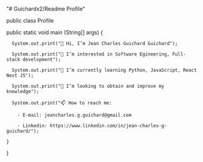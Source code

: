 "# Guichardx2/Readme Profile" 

public class Profile

  public static void main (String[] args) {
  
      System.out.print("👋 Hi, I’m Jean Charles Guichard Guichard"); 
      
      System.out.print("👀 I’m interested in Software Egineering, Full-stack development");
      
      System.out.print("🌱 I’m currently learning Python, JavaScript, React Next JS");
      
      System.out.print("💞️ I’m looking to obtain and improve my knowledge");
      
      System.out.print("📫 How to reach me:
      
        - E-mail: jeancharles.g.guichard@gmail.com
        
        - Linkedin: https://www.linkedin.com/in/jean-charles-g-guichard/");
        
    }
    
}    
